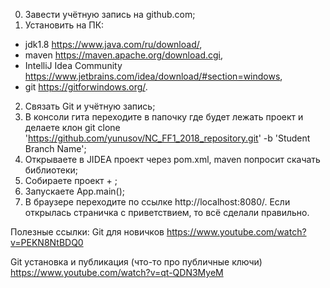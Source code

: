 0. Завести учётную запись на github.com;
1. Установить на ПК:
- jdk1.8 https://www.java.com/ru/download/,
- maven https://maven.apache.org/download.cgi,
- IntelliJ Idea Community https://www.jetbrains.com/idea/download/#section=windows,
- git https://gitforwindows.org/.
2. Связать Git и учётную запись;
3. В консоли гита переходите в папочку где будет лежать проект и делаете клон git clone 'https://github.com/yunusov/NC_FF1_2018_repository.git' -b 'Student Branch Name';
4. Открываете в JIDEA проект через pom.xml, maven попросит скачать библиотеки;
5. Собираете проект <Ctrl> + <F9>;
6. Запускаете App.main();
7. В браузере переходите по ссылке http://localhost:8080/. Если открылась страничка с приветствием, то всё сделали правильно.

Полезные ссылки:
Git для новичков https://www.youtube.com/watch?v=PEKN8NtBDQ0

Git установка и публикация (что-то про публичные ключи) https://www.youtube.com/watch?v=qt-QDN3MyeM
